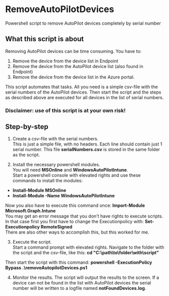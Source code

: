 # RemoveAutoPilotDevices
Powershell script to remove AutoPilot devices completely by serial number

## What this script is about
Removing AutoPilot devices can be time consuming. You have to:
1. Remove the device from the device list in Endpoint
2. Remove the device from the AutoPilot device list (also found in Endpoint)
3. Remove the device from the device list in the Azure portal.

This script automates that tasks. All you need is a simple csv-file with the serial numbers of the AutoPilot devices.
Then start the script and the steps as described above are executed for all devices in the list of serial numbers. 

### Disclaimer: **use of this script is at your own risk!**

## Step-by-step

1. Create a csv-file with the serial numbers.   
This is just a simple file, with no headers. Each line should contain just 1 serial number. This file **serialNumbers.csv** is stored in the same folder as the script.

2. Install the necessary powershell modules.  
You will need **MSOnline** and **WindowsAutoPilotIntune**.  
Start a powershell console with elevated rights and use these commands to install the modules:  
- **Install-Module MSOnline**
- **Install-Module -Name WindowsAutoPilotIntune**

Now you also have to execute this command once: **Import-Module Microsoft.Graph.Intune**   
You may get an error message that you don't have rights to execute scripts. In that case first you first have to change the Executionpolicy with: **Set-Executionpolicy RemoteSigned**  
There are also other ways to accomplish this, but this worked for me. 

3. Execute the script.  
Start a command prompt with elevated rights. Navigate to the folder with the script and the csv-file, like this:
**cd "C:\path\to\folder\with\script"**

Then start the script with this command:
**powershell -ExecutionPolicy Bypass .\removeAutopilotDevices.ps1**

4. Monitor the results. The script will output the results to the screen. If a device can not be found in the list with AutoPilot devices the serial number will be written to a logfile named **notFoundDevices.log**. 
